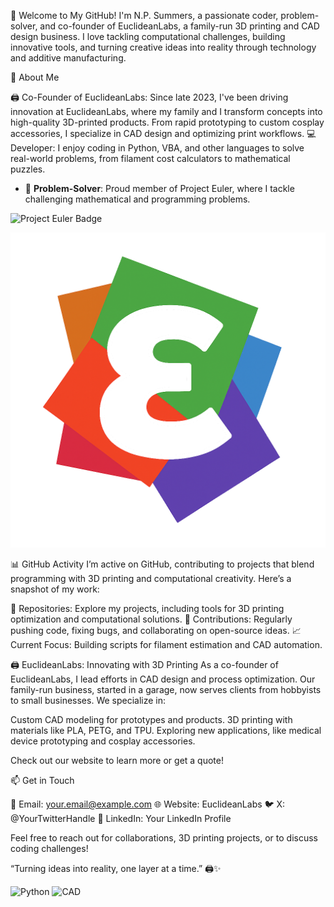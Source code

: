 👋 Welcome to My GitHub!
I'm N.P. Summers, a passionate coder, problem-solver, and co-founder of EuclideanLabs, a family-run 3D printing and CAD design business. I love tackling computational challenges, building innovative tools, and turning creative ideas into reality through technology and additive manufacturing.

🚀 About Me

🖨️ Co-Founder of EuclideanLabs: Since late 2023, I've been driving innovation at EuclideanLabs, where my family and I transform concepts into high-quality 3D-printed products. From rapid prototyping to custom cosplay accessories, I specialize in CAD design and optimizing print workflows.
💻 Developer: I enjoy coding in Python, VBA, and other languages to solve real-world problems, from filament cost calculators to mathematical puzzles.
- 🧩 **Problem-Solver**: Proud member of Project Euler, where I tackle challenging mathematical and programming problems.

![Project Euler Badge](https://projecteuler.net/profile/NPSummers.png)

![EuclideanLabs Logo](https://github.com/NPSummers/NPSummers/raw/main/EuclideanLabs.Logo.png)

📊 GitHub Activity
I’m active on GitHub, contributing to projects that blend programming with 3D printing and computational creativity. Here’s a snapshot of my work:


🔧 Repositories: Explore my projects, including tools for 3D printing optimization and computational solutions.
🌟 Contributions: Regularly pushing code, fixing bugs, and collaborating on open-source ideas.
📈 Current Focus: Building scripts for filament estimation and CAD automation.


🖨️ EuclideanLabs: Innovating with 3D Printing
As a co-founder of EuclideanLabs, I lead efforts in CAD design and process optimization. Our family-run business, started in a garage, now serves clients from hobbyists to small businesses. We specialize in:

Custom CAD modeling for prototypes and products.
3D printing with materials like PLA, PETG, and TPU.
Exploring new applications, like medical device prototyping and cosplay accessories.

Check out our website to learn more or get a quote!

📫 Get in Touch

📧 Email: your.email@example.com
🌐 Website: EuclideanLabs
🐦 X: @YourTwitterHandle
💼 LinkedIn: Your LinkedIn Profile

Feel free to reach out for collaborations, 3D printing projects, or to discuss coding challenges!

“Turning ideas into reality, one layer at a time.” 🖨️✨

![Python](https://img.shields.io/badge/-Python-3776AB?logo=python)
![CAD](https://img.shields.io/badge/-AutoCAD-FF0000?logo=autodesk)

